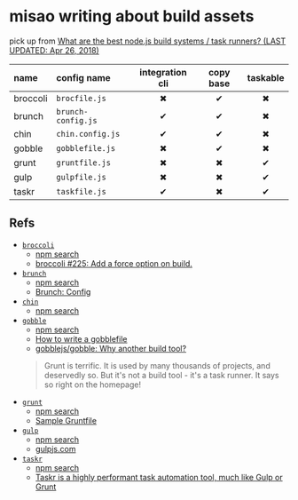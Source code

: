 # misao writing about build assets

pick up from [What are the best node.js build systems / task runners? (LAST UPDATED: Apr 26, 2018)](https://www.slant.co/topics/1276/~node-js-build-systems-task-runners)

|name|config name|integration cli|copy base|taskable|
|:-|:-|:-:|:-:|:-:|
|broccoli|`brocfile.js`|✖|✔|✖|
|brunch|`brunch-config.js`|✔|✔|✖|
|chin|`chin.config.js`|✔|✔|✖|
|gobble|`gobblefile.js`|✖|✔|✖|
|grunt|`gruntfile.js`|✖|✖|✔|
|gulp|`gulpfile.js`|✖|✖|✔|
|taskr|`taskfile.js`|✔|✖|✔|

## Refs

- [`broccoli`](https://github.com/broccolijs/broccoli)
  - [npm search](https://www.npmjs.com/search?q=broccoli)
  - [broccoli #225: Add a force option on build.](https://github.com/broccolijs/broccoli/pull/225#issuecomment-84625203)
- [`brunch`](https://github.com/brunch/brunch)
  - [npm search](https://www.npmjs.com/search?q=brunch)
  - [Brunch: Config](http://brunch.io/docs/config)
- [`chin`](https://github.com/chinjs/chin)
  - [npm search](https://www.npmjs.com/search?q=keywords:chin)
- [`gobble`](https://github.com/gobblejs/gobble)
  - [npm search](https://www.npmjs.com/search?q=gobble)
  - [How to write a gobblefile](https://github.com/gobblejs/gobble/wiki/How-to-write-a-gobblefile)
  - [gobblejs/gobble: Why another build tool?](https://github.com/gobblejs/gobble/wiki/Why-another-build-tool%3F)
  > Grunt is terrific. It is used by many thousands of projects, and deservedly so. But it's not a build tool - it's a task runner. It says so right on the homepage!
- [`grunt`](https://github.com/gruntjs/grunt)
  - [npm search](https://www.npmjs.com/search?q=grunt)
  - [Sample Gruntfile](https://gruntjs.com/sample-gruntfile)
- [`gulp`](https://github.com/gulpjs/gulp)
  - [npm search](https://www.npmjs.com/search?q=gulp)
  - [gulpjs.com](https://gulpjs.com/)
- [`taskr`](https://github.com/lukeed/taskr)
  - [npm search](https://www.npmjs.com/search?q=taskr)
  - [Taskr is a highly performant task automation tool, much like Gulp or Grunt](https://github.com/lukeed/taskr/tree/master/packages/taskr)

